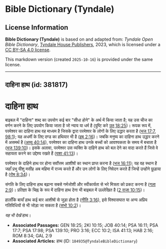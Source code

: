 # Bible Dictionary (Tyndale)

## License Information

**Bible Dictionary (Tyndale)** is based on and adapted from: _Tyndale Open Bible Dictionary_, [Tyndale House Publishers](https://tyndaleopenresources.com/), 2023, which is licensed under a [CC BY-SA 4.0 license](https://creativecommons.org/licenses/by-sa/4.0/legalcode.en).

This markdown version (created `2025-10-16`) is provided under the same license.



--------------------------------

## दाहिना हाथ (id: 381817)

दाहिना हाथ
==========

बाइबल में "दाहिना" शब्द का उपयोग कई बार "सीधा होने" के अर्थ में किया जाता है; यह उस चीज का वर्णन करने के लिए उपयोग किया जाता है जो न्याय या धर्म है (पुष्टि करे [उत् 18:25](https://ref.ly/Gen18:25))। रूपक रूप में, परमेश्वर का दाहिना हाथ वह माध्यम है जिसके द्वारा परमेश्वर के लोगों के लिए उद्धार करता है ([भज 17:7, 98:1](https://ref.ly/Ps17:7,Ps17:98)); यह अधर्मी के लिए दण्ड का हथियार भी है ([हब 2:16](https://ref.ly/Hab2:16))। जबकि मनुष्य का दाहिना हाथ उद्धार करने में असमर्थ है ([अय्यू 40:14](https://ref.ly/Job40:14)), परमेश्वर का दाहिना हाथ उनके बच्चों को आवश्यकता के समय में बचाता है ([भज 139:10](https://ref.ly/Ps139:10))। इसके अलावा, परमेश्वर उस व्यक्ति के दाहिने हाथ को बल देने का वादा करते हैं जिसे वे सहायता करने का उद्देश्य रखते हैं ([यशा 41:13](https://ref.ly/Isa41:13))।

परमेश्वर के दाहिने हाथ पर होना सर्वोत्तम आशीषों का स्थान प्राप्त करना है ([भज 16:11](https://ref.ly/Ps16:11)); यह वह स्थान है जहाँ प्रभु यीशु मसीह अब महिमा में राज्य करते हैं और उन लोगों के लिए निवेदन करते हैं जिन्हें उन्होंने छुड़ाया है ([रोम 8:34](https://ref.ly/Rom8:34))।

संगति के लिए दाहिना हाथ बढ़ाना सबसे गर्मजोशी और स्वीकार्यता से भरे मित्रता को प्रकट करना है ([गला 2:9](https://ref.ly/Gal2:9))। प्रतिज्ञा के चिह्न के रूप में दाहिना हाथ देना भी बाइबल में उल्लेखित है ([2 राजा 10:15](https://ref.ly/2Kgs10:15))।

हालाँकि बायाँ हाथ कई बार आशीषों से जुड़ा होता है ([नीति 3:16](https://ref.ly/Prov3:16)), इसे विश्वासघात या अन्य अप्रिय गतिविधियों से भी जोड़ा जा सकता है ([सभो 10:2](https://ref.ly/Eccl10:2))।

*यह भी देखें* हाथ।

* **Associated Passages:** GEN 18:25; 2KI 10:15; JOB 40:14; PSA 16:11; PSA 17:7; PSA 17:98; PSA 139:10; PRO 3:16; ECC 10:2; ISA 41:13; HAB 2:16; ROM 8:34; GAL 2:9
* **Associated Articles:** हाथ (ID: `184935@TyndaleBibleDictionary`)

